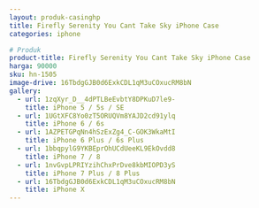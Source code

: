 ```yaml
---
layout: produk-casinghp
title: Firefly Serenity You Cant Take Sky iPhone Case
categories: iphone

# Produk
product-title: Firefly Serenity You Cant Take Sky iPhone Case
harga: 90000
sku: hn-1505
image-drive: 16TbdgGJB0d6ExkCDL1qM3uCOxucRM8bN
gallery:
  - url: 1zqXyr_D__4dPTLBeEvbtY8DPKuD7le9-
    title: iPhone 5 / 5s / SE
  - url: 1UGtXFC8Yo0zT5ORUQVm8YAJD2cd91ylq
    title: iPhone 6 / 6s
  - url: 1AZPETGPqNn4hSzExZg4_C-GOK3WkaMtI
    title: iPhone 6 Plus / 6s Plus
  - url: 1bbqpylG9YKBEprOhUCdUeeKL9EkOvdd8
    title: iPhone 7 / 8
  - url: 1nvGvpLPRIYzihChxPrDve8kbMIOPD3yS
    title: iPhone 7 Plus / 8 Plus
  - url: 16TbdgGJB0d6ExkCDL1qM3uCOxucRM8bN
    title: iPhone X
---
```

